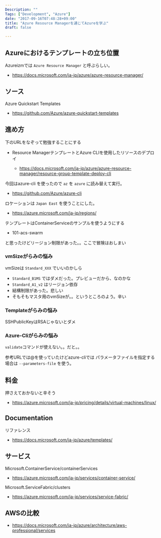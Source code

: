 ```yaml
---
Description: ""
Tags: ["Development", "Azure"]
date: "2017-09-16T07:48:28+09:00"
title: "Azure Resource Managerを通じてAzureを学ぶ"
draft: false

---
```


## Azureにおけるテンプレートの立ち位置

Azureizmでは `Azure Resource Manager` と呼ぶらしい。

- https://docs.microsoft.com/ja-jp/azure/azure-resource-manager/

## ソース

Azure Quickstart Templates

- https://github.com/Azure/azure-quickstart-templates

## 進め方

下のURLをなぞって勉強することにする

- Resource ManagerテンプレートとAzure CLIを使用したリソースのデプロイ

  - https://docs.microsoft.com/ja-jp/azure/azure-resource-manager/resource-group-template-deploy-cli

今回はazure-cli  を使ったので `az` を `azure` に読み替えて実行。

- https://github.com/Azure/azure-cli

ロケーションは `Japan East` を使うことにした。

- https://azure.microsoft.com/ja-jp/regions/

テンプレートはContainerServiceのサンプルを使うようにする

- 101-acs-swarm

と思ったけどリージョン制限があった。。ここで冒険はおしまい

### vmSizeがらみの悩み

vmSizeは `Standard_XXX` でいいのかしら

- `Standard_B1MS` ではダメだった。プレビューだから、なのかな
- `Standard_A1_v2` はリージョン依存
- 結構制限があった。悲しい
- そもそもマスタ用のvmSizeが。。というところのよう。辛い

### Templateがらみの悩み

SSHPublicKeyはRSAじゃないとダメ

### Azure-Cliがらみの悩み

`validate`コマンドが使えない。。だと。。

参考URLでは@を使っていたけどazure-cliでは
パラメータファイルを指定する場合は `--parameters-file` を使う。

## 料金

押さえておかないと辛そう

- https://azure.microsoft.com/ja-jp/pricing/details/virtual-machines/linux/

## Documentation

リファレンス

- https://docs.microsoft.com/ja-jp/azure/templates/

## サービス

Microsoft.ContainerService/containerServices

- https://azure.microsoft.com/ja-jp/services/container-service/

Microsoft.ServiceFabric/clusters

- https://azure.microsoft.com/ja-jp/services/service-fabric/

## AWSの比較

- https://docs.microsoft.com/ja-jp/azure/architecture/aws-professional/services
